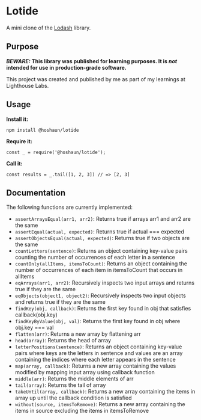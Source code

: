 # Lotide

A mini clone of the [Lodash](https://lodash.com) library.

## Purpose

**_BEWARE:_ This library was published for learning purposes. It is _not_ intended for use in production-grade software.**

This project was created and published by me as part of my learnings at Lighthouse Labs. 

## Usage

**Install it:**

`npm install @hoshaun/lotide`

**Require it:**

`const _ = require('@hoshaun/lotide');`

**Call it:**

`const results = _.tail([1, 2, 3]) // => [2, 3]`

## Documentation

The following functions are currently implemented:

* `assertArraysEqual(arr1, arr2)`: Returns true if arrays arr1 and arr2 are the same
* `assertEqual(actual, expected)`: Returns true if actual === expected
* `assertObjectsEqual(actual, expected)`: Returns true if two objects are the same
* `countLetters(sentence)`: Returns an object containing key-value pairs counting the number of occurrences of each letter in a sentence
* `countOnly(allItems, itemsToCount)`: Returns an object containing the number of occurrences of each item in itemsToCount that occurs in allItems
* `eqArrays(arr1, arr2)`: Recursively inspects two input arrays and returns true if they are the same
* `eqObjects(object1, object2)`: Recursively inspects two input objects and returns true if they are the same
* `findKey(obj, callback)`: Returns the first key found in obj that satisfies callback(obj.key)
* `findKeyByValue(obj, val)`: Returns the first key found in obj where obj.key === val
* `flatten(arr)`: Returns a new array by flattening arr
* `head(array)`: Returns the head of array
* `letterPositions(sentence)`: Returns an object containing key-value pairs where keys are the letters in sentence and values are an array containing the indices where each letter appears in the sentence
* `map(array, callback)`: Returns a new array containing the values modified by mapping input array using callback function
* `middle(arr)`: Returns the middle elements of arr
* `tail(array)`: Returns the tail of array
* `takeUntil(array, callback)`: Returns a new array containing the items in array up until the callback condition is satisfied
* `without(source, itemsToRemove)`: Returns a new array containing the items in source excluding the items in itemsToRemove